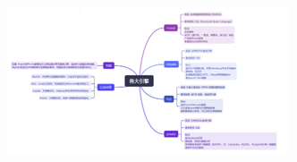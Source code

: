 ![数据引擎图文](https://github.com/easonnum1/datawarehouse/blob/main/%E6%95%B0%E6%8D%AE%E5%BC%95%E6%93%8E.png)
